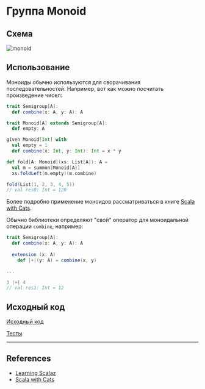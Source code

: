 # Группа Monoid

## Схема

![monoid](https://gitflic.ru/project/artemkorsakov/scalabook/blob/raw?file=images%2Fmonoid.png&commit=fba71018761a17797b4f591eaa45f1a56d5311d8)

## Использование

Моноиды обычно используются для сворачивания последовательностей. 
Например, вот как можно посчитать произведение чисел:

```scala
trait Semigroup[A]:
  def combine(x: A, y: A): A

trait Monoid[A] extends Semigroup[A]:
  def empty: A

given Monoid[Int] with
  val empty = 1
  def combine(x: Int, y: Int): Int = x * y

def fold[A: Monoid](xs: List[A]): A =
  val m = summon[Monoid[A]]
  xs.foldLeft(m.empty)(m.combine)

fold(List(1, 2, 3, 4, 5))
// val res0: Int = 120
```

Более подробно применение моноидов рассматриваться в книге [Scala with Cats][Scala with Cats].

Обычно библиотеки определяют "свой" оператор для моноидальной операции `combine`, например:

```scala
trait Semigroup[A]:
  def combine(x: A, y: A): A
  
  extension (x: A)
    def |+|(y: A) = combine(x, y)

...

3 |+| 4
// val res1: Int = 12
```


## Исходный код

[Исходный код](https://gitflic.ru/project/artemkorsakov/scalabook/file?file=examples%2Fsrc%2Fmain%2Fscala%2Ftypeclass%2Fmonoid&plain=1)

[Тесты](https://gitflic.ru/project/artemkorsakov/scalabook/file?file=examples%2Fsrc%2Ftest%2Fscala%2Ftypeclass%2Fmonoid)

---

## References

- [Learning Scalaz](http://eed3si9n.com/learning-scalaz/sum+function.html)
- [Scala with Cats][Scala with Cats]

[Scala with Cats]: https://www.scalawithcats.com/dist/scala-with-cats.html#applications-of-monoids
